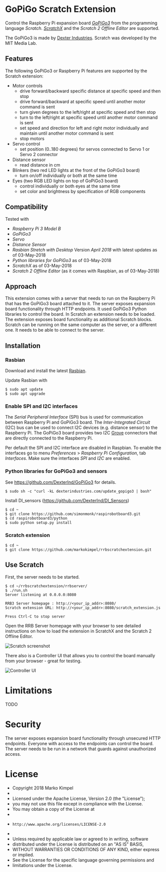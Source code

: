 # GoPiGo Scratch Extension

Control the Raspberry Pi expansion board *[GoPiGo3](https://www.dexterindustries.com/gopigo3/)* from the programming language *Scratch*. *[ScratchX](http://scratchx.org/#scratch)* and the *Scratch 2 Offline Editor* are supported.

The GoPiGo3 is made by [Dexter Industries](https://www.dexterindustries.com/). Scratch was developed by the MIT Media Lab.

## Features

The following GoPiGo3 or Raspberry Pi features are supported by the Scratch extension:

* Motor controls
  * drive forward/backward specific distance at specific speed and then stop
  * drive forward/backward at specific speed until another motor command is sent
  * turn given degrees to the left/right at specific speed and then stop
  * turn to the left/right at specific speed until another motor command is sent
  * set speed and direction for left and right motor individually and maintain until another motor command is sent
  * stop motors
* Servo control
  * set position (0..180 degrees) for servos connected to Servo 1 or Servo 2 connector
* Distance sensor
  * read distance in cm
* Blinkers (two red LED lights at the front of the GoPiGo3 board)
  * turn on/off individually or both at the same time
* Eyes (two RGB LED lights on top of GoPiGo3 board)
  * control individually or both eyes at the same time
  * set color and brightness by specification of RGB components

## Compatibility

Tested with
* *Raspberry Pi 3 Model B*
* *GoPiGo3*
* *Servo*
* *Distance Sensor*
* *Rasbian Stretch with Desktop* Version *April 2018* with latest updates as of 03-May-2018
* *Python libraries for GoPiGo3* as of 03-May-2018
* *ScratchX* as of 03-May-2018
* *Scratch 2 Offline Editor* (as it comes with Raspbian, as of 03-May-2018)

## Approach

This extension comes with a server that needs to run on the Raspberry Pi that has the GoPiGo3 board attached to it. The server exposes expansion board functionality through HTTP endpoints. It used GoPiGo3 Python libraries to control the board. In Scratch an extension needs to be loaded. The extension exposes board functionality as additional Scratch blocks. Scratch can be running on the same computer as the server, or a different one. It needs to be able to connect to the server.

## Installation

### Rasbian

Download and install the latest [Rasbian](https://www.raspberrypi.org/downloads/raspbian/).

Update Rasbian with
 ```
 $ sudo apt update
 $ sudo apt upgrade
 ```

### Enable SPI and I2C interfaces

The *Serial Peripheral Interface* (SPI) bus is used for communication between Raspberry Pi and GoPiGo3 board. The *Inter-Integrated Circuit* (I2C) bus can be used to connect I2C devices (e.g. distance sensor) to the Raspberry Pi. The GoPiGo3 board provides two I2C [Grove](http://wiki.seeedstudio.com/Grove_System/) connectors that are directly connected to the Raspberry Pi.

Per default the SPI and I2C interface are disabled in Raspbian. To enable the interfaces go to menu *Preferences* > *Raspberry Pi Configuration*, tab *Interfaces*. Make sure the interfaces *SPI* and *I2C* are enabled.

### Python libraries for GoPiGo3 and sensors

See https://github.com/DexterInd/GoPiGo3 for details.

```
$ sudo sh -c "curl -kL dexterindustries.com/update_gopigo3 | bash"
```

Install DI_sensors (https://github.com/DexterInd/DI_Sensors)

```
$ cd ~
$ git clone https://github.com/simonmonk/raspirobotboard3.git
$ cd raspirobotboard3/python
$ sudo python setup.py install
```

### Scratch extension

```
$ cd ~
$ git clone https://github.com/markokimpel/rrbscratchextension.git
```

## Use Scratch

First, the server needs to be started.

```
$ cd ~/rrbscratchextension/rrbserver/
$ ./run.sh
Server listening at 0.0.0.0:8080

RRB3 Server homepage : http://<your_ip_addr>:8080/
Scratch extension URL: http://<your_ip_addr>:8080/scratch_extension.js

Press Ctrl-C to stop server
```

Open the RRB Server homepage with your browser to see detailed instructions on how to load the extension in ScratchX and the Scratch 2 Offline Editor.

![Scratch screenshot](scratch_screenshot.png)

There also is a Controller UI that allows you to control the board manually from your browser - great for testing.

![Controller UI](rrb3_controller.png)

# Limitations

TODO

# Security

The server exposes expansion board functionality through unsecured HTTP endpoints. Everyone with access to the endpoints can control the board. The server needs to be run in a network that guards against unauthorized access.

# License

* Copyright 2018 Marko Kimpel
*
* Licensed under the Apache License, Version 2.0 (the "License");
* you may not use this file except in compliance with the License.
* You may obtain a copy of the License at
*
*     http://www.apache.org/licenses/LICENSE-2.0
*
* Unless required by applicable law or agreed to in writing, software
* distributed under the License is distributed on an "AS IS" BASIS,
* WITHOUT WARRANTIES OR CONDITIONS OF ANY KIND, either express or implied.
* See the License for the specific language governing permissions and
* limitations under the License.
